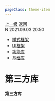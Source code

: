 ```yaml
---
pageClass: theme-item
---
```

<div class="extend-header">
    <div class="info">
        <div class="record">
            <a class="back" href="./">上一级</a>
            <a class="back" href="./">返回</a>
        </div>        
        <div class="mini">
            <span>N 2021.09.03 20:50</span>
        </div>
    </div>
    <div class="content"><div class="custom-block children"><ul><li><a href="/frontend/layerBusiness/systemBusiness/libraryThird/frameworkStyle">样式框架</a></li><li><a href="/frontend/layerBusiness/systemBusiness/libraryThird/frameworkUI">UI框架</a></li><li><a href="/frontend/layerBusiness/systemBusiness/libraryThird/function">功能库</a></li><li><a href="/frontend/layerBusiness/systemBusiness/libraryThird/basic">基础库</a></li></ul></div></div>
</div>
<div class="content-header">
<h1>第三方库</h1><strong>第三方库</strong>
</div>
<div class="static-content">


</div>